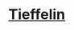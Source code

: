 ﻿---
!LinkItem
Link: tiefling_hd.md
NameLink: <!--NameLink-->[Tieffelin](hd_tiefling.md)<!--/NameLink-->
Id: races_hd.md#tieffelin
ParentLink: races_hd.md#races
Name: Tieffelin
ParentName: Races
AltName: '[Tiefling](#)'
Attributes:
  NameLink: '[Tieffelin](hd_tiefling.md)'
  Markdown: >+
    ## <!--NameLink-->[Tieffelin](hd_tiefling.md)<!--/NameLink-->


    - SRD: <!--AltName-->[Tiefling](#)<!--/AltName-->

  AltName: '[Tiefling](#)'
AttributesDictionary: >+
  NameLink: '[Tieffelin](hd_tiefling.md)'

  Markdown: >+

    ## <!--NameLink-->[Tieffelin](hd_tiefling.md)<!--/NameLink-->





    - SRD: <!--AltName-->[Tiefling](#)<!--/AltName-->



  AltName: '[Tiefling](#)'

---




# [Tieffelin](hd_tiefling.md)



